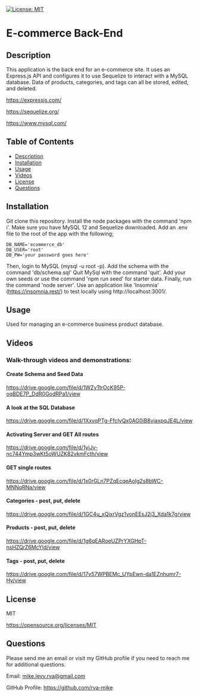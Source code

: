 
  [![License: MIT](https://img.shields.io/badge/License-MIT-yellow.svg)](https://opensource.org/licenses/MIT)

  # E-commerce Back-End

  ## Description
  This application is the back end for an e-commerce site. It uses an Express.js API and configures it to use Sequelize to interact with a MySQL database. Data of products, categories, and tags can all be stored, edited, and deleted.
  
  https://expressjs.com/
  
  https://sequelize.org/
  
  https://www.mysql.com/

  ## Table of Contents
  * [Description](#description)
  * [Installation](#installation)
  * [Usage](#usage)
  * [Videos](#videos)
  * [License](#license)
  * [Questions](#questions)

  ## Installation
  Git clone this repository. Install the node packages with the command 'npm i'. Make sure you have MySQL 12 and Sequelize downloaded. Add an .env file to the root of the app with the following;
    
    DB_NAME='ecommerce_db'
    DB_USER='root'
    DB_PW='your password goes here'

Then, login to MySQL (mysql -u root -p). Add the schema with the command 'db/schema.sql' Quit MySql with the command 'quit'. Add your own seeds or use the command 'npm run seed' for starter data. Finally, run the command 'node server'. Use an application like 'Insomnia' (https://insomnia.rest/) to test locally using http://localhost:3001/.


  ## Usage
  Used for managing an e-commerce business product database. 
  
  ## Videos
  
  ### Walk-through videos and demonstrations:
  
  #### Create Schema and Seed Data
  https://drive.google.com/file/d/1WZyTtrOcK95P-oqBDE7P_DdR0GodRPa1/view
  
  #### A look at the SQL Database
  https://drive.google.com/file/d/1XxvqPTg-FfcIyQx0AG0iB8vjaxpqJE4L/view
  
  #### Activating Server and GET All routes
  https://drive.google.com/file/d/1yiJv-nc744Ymp3wKt5oWUZK82vkmFcth/view
  
  #### GET single routes
  https://drive.google.com/file/d/1x0rGLn7PZqEcqeAoIg2s8bWC-MNNqRNa/view
  
  #### Categories - post, put, delete
  https://drive.google.com/file/d/1GC4u_xQixrVgz1vonEEsJ2j3_Xda1k7g/view
  
  #### Products - post, put, delete
  https://drive.google.com/file/d/1g6qEARoeUZPrYXGHpT-nsHZQrZ6McYld/view
  
  #### Tags - post, put, delete
  https://drive.google.com/file/d/17v57WPBEMc_UYpEwn-da1EZnhumr7-Hy/view
  
  
  
  
  
  
  
  

  ## License
  MIT

  https://opensource.org/licenses/MIT


  ## Questions
  Please send me an email or visit my GitHub profile if you need to reach me for additional questions.

  Email: mike.levy.rva@gmail.com

  GitHub Profile: https://github.com/rva-mike

